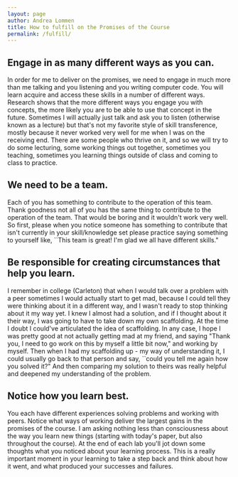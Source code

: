 ```yaml
---
layout: page
author: Andrea Lommen
title: How to fulfill on the Promises of the Course
permalink: /fulfill/
---
```


## Engage in as many different ways as you can.
In order for me to deliver on the promises, we need to
engage in much more than me talking and you listening and you writing
computer code. You will learn acquire and access these skills in
a number of different ways.
Research shows that the more different ways you engage you with
concepts, the more likely you are to be able to use that concept in
the future. Sometimes I will actually just talk and ask you to listen
(otherwise known as a lecture) but that's not my favorite style
of skill transference, mostly because it never worked very well
for me when I was on the receiving end. There are some people who
thrive on it,
and so we will try to do some lecturing, some working things out
together, sometimes you teaching, sometimes you learning things outside of
class and coming to class to practice.

## We need to be a team.  
Each of
you has something to contribute to the operation of this team.  Thank
goodness not all of you has the same thing to contribute to the
operation of the team.  That would be boring and it wouldn't work very
well.  So first, please when you notice someone has something to
contribute that isn't currently in your skill/knowledge set please
practice saying something to yourself like, ``This team is great!  I'm glad we all
have different skills."

## Be responsible for creating circumstances that help you learn.
I remember in college (Carleton) that when I would talk over a problem
with a peer sometimes I would actually start to get mad, because I
could tell they were thinking about it in a different way, and I
wasn't ready to stop thinking about it my way yet. I knew I almost had
a solution, and if I thought about it their way, I was going to have
to take down my own scaffolding.  At the time I doubt I could've
articulated the idea of scaffolding.  In any case, I hope I was pretty
good at not actually getting mad at my friend, and saying "Thank you,
I need to go work on this by myself a little bit now," and working by
myself.  Then when I had my scaffolding up - my way of understanding
it, I could usually go back to that person and say, ``could you tell me
again how you solved it?"  And then comparing my solution to theirs
was really helpful and deepened my understanding of the problem.

## Notice how you learn best. 
You each have different
experiences solving problems and working with peers.
Notice what ways of working deliver the largest gains
in the promises of the course.  I am asking nothing less than
consciousness about the way you learn new things
(starting with today's paper, but also throughout the course).
At the end of each lab you'll jot down some thoughts
what you noticed about your learning process. This is a really
important moment in your learning to take a step back and think
about how it went, and what produced your successes and failures.

